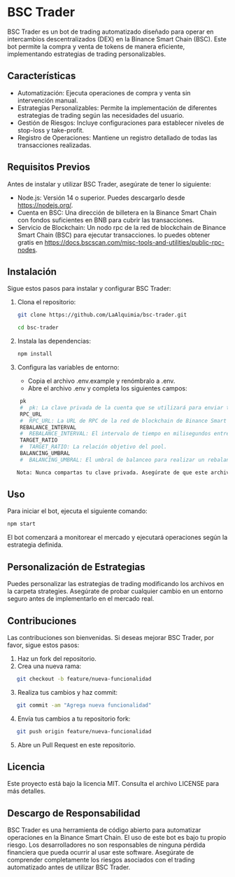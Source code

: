 # BSC Trader

BSC Trader es un bot de trading automatizado diseñado para operar en intercambios descentralizados (DEX) en la Binance Smart Chain (BSC). Este bot permite la compra y venta de tokens de manera eficiente, implementando estrategias de trading personalizables.

## Características

- Automatización: Ejecuta operaciones de compra y venta sin intervención manual.
- Estrategias Personalizables: Permite la implementación de diferentes estrategias de trading según las necesidades del usuario.
- Gestión de Riesgos: Incluye configuraciones para establecer niveles de stop-loss y take-profit.
- Registro de Operaciones: Mantiene un registro detallado de todas las transacciones realizadas.

## Requisitos Previos

Antes de instalar y utilizar BSC Trader, asegúrate de tener lo siguiente:

- Node.js: Versión 14 o superior. Puedes descargarlo desde https://nodejs.org/.
- Cuenta en BSC: Una dirección de billetera en la Binance Smart Chain con fondos suficientes en BNB para cubrir las transacciones.
- Servicio de Blockchain: Un nodo rpc de la red de blockchain de Binance Smart Chain (BSC) para ejecutar transacciones.
lo puedes obtener gratis en https://docs.bscscan.com/misc-tools-and-utilities/public-rpc-nodes.


## Instalación

Sigue estos pasos para instalar y configurar BSC Trader:

1. Clona el repositorio:
    ``` bash
   git clone https://github.com/LaAlquimia/bsc-trader.git

   cd bsc-trader 
   ```

2. Instala las dependencias:
    ``` bash
   npm install
   ```

3. Configura las variables de entorno:

   - Copia el archivo .env.example y renómbralo a .env.
   - Abre el archivo .env y completa los siguientes campos:
``` python 
    pk 
    #  pk: La clave privada de la cuenta que se utilizará para enviar transacciones.
    RPC_URL
    #  RPC_URL: La URL de RPC de la red de blockchain de Binance Smart Chain.
    REBALANCE_INTERVAL
    #  REBALANCE_INTERVAL: El intervalo de tiempo en milisegundos entre rebalances.
    TARGET_RATIO
    #  TARGET_RATIO: La relación objetivo del pool.
    BALANCING_UMBRAL
    #  BALANCING_UMBRAL: El umbral de balanceo para realizar un rebalance.

   Nota: Nunca compartas tu clave privada. Asegúrate de que este archivo no se comparta públicamente.
```

## Uso

Para iniciar el bot, ejecuta el siguiente comando:
   ``` bash
   npm start
```
El bot comenzará a monitorear el mercado y ejecutará operaciones según la estrategia definida.

## Personalización de Estrategias

Puedes personalizar las estrategias de trading modificando los archivos en la carpeta strategies. Asegúrate de probar cualquier cambio en un entorno seguro antes de implementarlo en el mercado real.

## Contribuciones

Las contribuciones son bienvenidas. Si deseas mejorar BSC Trader, por favor, sigue estos pasos:

1. Haz un fork del repositorio.
2. Crea una nueva rama:
``` bash
   git checkout -b feature/nueva-funcionalidad
```
3. Realiza tus cambios y haz commit:
``` bash
   git commit -am "Agrega nueva funcionalidad"
```
4. Envía tus cambios a tu repositorio fork:
``` bash
   git push origin feature/nueva-funcionalidad
```
5. Abre un Pull Request en este repositorio.

## Licencia

Este proyecto está bajo la licencia MIT. Consulta el archivo LICENSE para más detalles.

## Descargo de Responsabilidad

BSC Trader es una herramienta de código abierto para automatizar operaciones en la Binance Smart Chain. El uso de este bot es bajo tu propio riesgo. Los desarrolladores no son responsables de ninguna pérdida financiera que pueda ocurrir al usar este software. Asegúrate de comprender completamente los riesgos asociados con el trading automatizado antes de utilizar BSC Trader.
